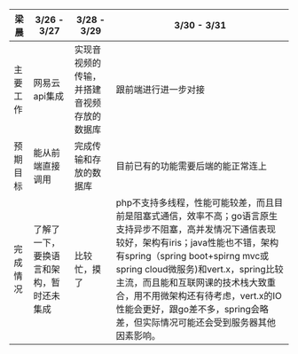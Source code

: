 | 梁晨     | 3/26 - 3/27                              | 3/28 - 3/29                                | 3/30 - 3/31                                                  |
| -------- | ---------------------------------------- | ------------------------------------------ | ------------------------------------------------------------ |
| 主要工作 | 网易云api集成                            | 实现音视频的传输，并搭建音视频存放的数据库 | 跟前端进行进一步对接                                         |
| 预期目标 | 能从前端直接调用                         | 完成传输和存放的数据库                     | 目前已有的功能需要后端的能正常连上                           |
| 完成情况 | 了解了一下，要换语言和架构，暂时还未集成 | 比较忙，摸了                               | php不支持多线程，性能可能较差，而且目前是阻塞式通信，效率不高；go语言原生支持异步不阻塞，高并发情况下通信表现较好，架构有iris；java性能也不错，架构有spring（spring boot+spirng mvc或spring cloud微服务)和vert.x，spring比较主流，而且能和互联网课的技术栈大致重合，用不用微架构还有待考虑，vert.x的IO性能会更好，跟go差不多，spring会略差，但实际情况可能还会受到服务器其他因素影响。 |


